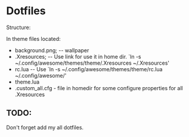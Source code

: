 # Dotfiles

Structure:

In theme files located: 

- background.png; -- wallpaper
- .Xresources; -- Use link for use it in home dir. `ln -s ~/.config/awesome/themes/theme/.Xresources ~/.Xresources'
- rc.lua -- Use `ln -s ~/.config/awesome/themes/theme/rc.lua ~/.config/awesome/'
- theme.lua 
- .custom_all.cfg - file in homedir for some configure properties for all .Xresources

## TODO:
Don't forget add my all dotfiles.
